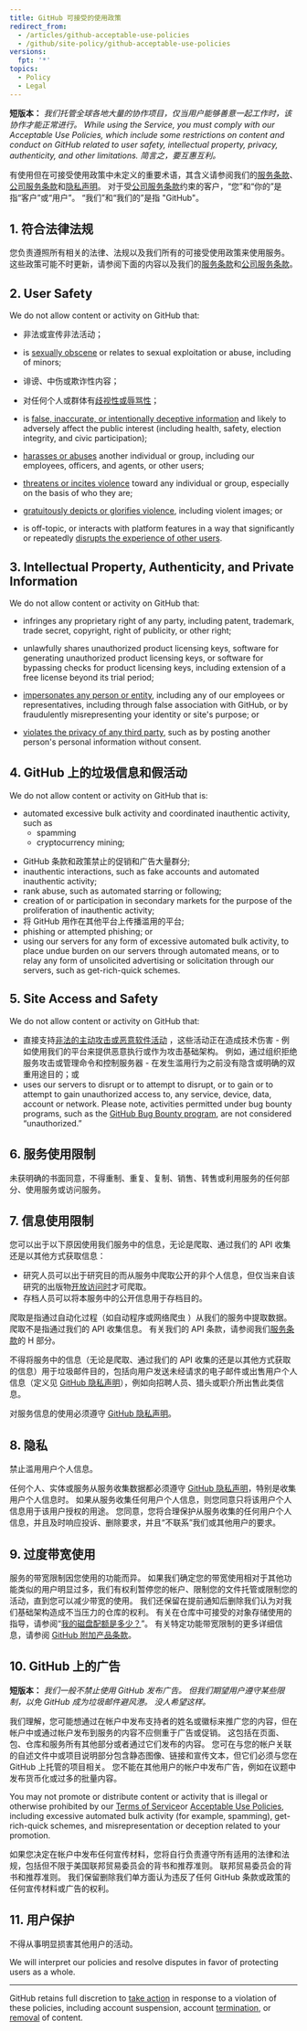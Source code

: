 ```yaml
---
title: GitHub 可接受的使用政策
redirect_from:
  - /articles/github-acceptable-use-policies
  - /github/site-policy/github-acceptable-use-policies
versions:
  fpt: '*'
topics:
  - Policy
  - Legal
---
```


**短版本：** _我们托管全球各地大量的协作项目，仅当用户能够善意一起工作时，该协作才能正常进行。 While using the Service, you must comply with our Acceptable Use Policies, which include some restrictions on content and conduct on GitHub related to user safety, intellectual property, privacy, authenticity, and other limitations. 简言之，要互惠互利。_

有使用但在可接受使用政策中未定义的重要术语，其含义请参阅我们的[服务条款](/articles/github-terms-of-service)、[公司服务条款](/articles/github-corporate-terms-of-service)和[隐私声明](/articles/github-privacy-statement)。 对于受[公司服务条款](/articles/github-corporate-terms-of-service)约束的客户，“您”和“你的”是指“客户”或“用户”。 “我们”和“我们的”是指 "GitHub"。

## 1. 符合法律法规
您负责遵照所有相关的法律、法规以及我们所有的可接受使用政策来使用服务。 这些政策可能不时更新，请参阅下面的内容以及我们的[服务条款](/articles/github-terms-of-service)和[公司服务条款](/articles/github-corporate-terms-of-service)。

## 2. User Safety
We do not allow content or activity on GitHub that:

- 非法或宣传非法活动；

- is [sexually obscene](/github/site-policy/github-sexually-obscene-content) or relates to sexual exploitation or abuse, including of minors;

- 诽谤、中伤或欺诈性内容；

- 对任何个人或群体有[歧视性或辱骂性](/github/site-policy/github-hate-speech-and-discrimination)；

- is [false, inaccurate, or intentionally deceptive information](/github/site-policy/github-misinformation-and-disinformation) and likely to adversely affect the public interest (including health, safety, election integrity, and civic participation);

- [harasses or abuses](/github/site-policy/github-bullying-and-harassment) another individual or group, including our employees, officers, and agents, or other users;

- [threatens or incites violence](/github/site-policy/github-threats-of-violence-and-gratuitously-violent-content) toward any individual or group, especially on the basis of who they are;

- [gratuitously depicts or glorifies violence](/github/site-policy/github-threats-of-violence-and-gratuitously-violent-content), including violent images; or

- is off-topic, or interacts with platform features in a way that significantly or repeatedly [disrupts the experience of other users](/github/site-policy/github-disrupting-the-experience-of-other-users).


## 3. Intellectual Property, Authenticity, and Private Information
We do not allow content or activity on GitHub that:

- infringes any proprietary right of any party, including patent, trademark, trade secret, copyright, right of publicity, or other right;

- unlawfully shares unauthorized product licensing keys, software for generating unauthorized product licensing keys, or software for bypassing checks for product licensing keys, including extension of a free license beyond its trial period;

- [impersonates any person or entity](/github/site-policy/github-impersonation), including any of our employees or representatives, including through false association with GitHub, or by fraudulently misrepresenting your identity or site's purpose; or

- [violates the privacy of any third party](/github/site-policy/github-doxxing-and-invasion-of-privacy), such as by posting another person's personal information without consent.

## 4. GitHub 上的垃圾信息和假活动
We do not allow content or activity on GitHub that is:
- automated excessive bulk activity and coordinated inauthentic activity, such as
   * spamming
   * cryptocurrency mining;
* GitHub 条款和政策禁止的促销和广告大量群分;
* inauthentic interactions, such as fake accounts and automated inauthentic activity;
* rank abuse, such as automated starring or following;
* creation of or participation in secondary markets for the purpose of the proliferation of inauthentic activity;
* 将 GitHub 用作在其他平台上传播滥用的平台;
* phishing or attempted phishing; or
* using our servers for any form of excessive automated bulk activity, to place undue burden on our servers through automated means, or to relay any form of unsolicited advertising or solicitation through our servers, such as get-rich-quick schemes.

## 5. Site Access and Safety
We do not allow content or activity on GitHub that:

- 直接支持[非法的主动攻击或恶意软件活动](/github/site-policy/github-active-malware-or-exploits) ，这些活动正在造成技术伤害 - 例如使用我们的平台来提供恶意执行或作为攻击基础架构。 例如，通过组织拒绝服务攻击或管理命令和控制服务器 - 在发生滥用行为之前没有隐含或明确的双重用途目的；或
- uses our servers to disrupt or to attempt to disrupt, or to gain or to attempt to gain unauthorized access to, any service, device, data, account or network. Please note, activities permitted under bug bounty programs, such as the [GitHub Bug Bounty program](https://bounty.github.com), are not considered “unauthorized.”


## 6. 服务使用限制
未获明确的书面同意，不得重制、重复、复制、销售、转售或利用服务的任何部分、使用服务或访问服务。

## 7. 信息使用限制
您可以出于以下原因使用我们服务中的信息，无论是爬取、通过我们的 API 收集还是以其他方式获取信息：

-  研究人员可以出于研究目的而从服务中爬取公开的非个人信息，但仅当来自该研究的出版物[开放访问时](https://en.wikipedia.org/wiki/Open_access)才可爬取。
-  存档人员可以将本服务中的公开信息用于存档目的。

爬取是指通过自动化过程（如自动程序或网络爬虫 ）从我们的服务中提取数据。 爬取不是指通过我们的 API 收集信息。 有关我们的 API 条款，请参阅我们[服务条款](/articles/github-terms-of-service#h-api-terms)的 H 部分。

不得将服务中的信息（无论是爬取、通过我们的 API 收集的还是以其他方式获取的信息）用于垃圾邮件目的，包括向用户发送未经请求的电子邮件或出售用户个人信息（定义见 [GitHub 隐私声明](/github/site-policy/github-privacy-statement)），例如向招聘人员、猎头或职介所出售此类信息。

对服务信息的使用必须遵守 [GitHub 隐私声明](/github/site-policy/github-privacy-statement)。

## 8. 隐私
禁止滥用用户个人信息。

任何个人、实体或服务从服务收集数据都必须遵守 [GitHub 隐私声明](/articles/github-privacy-statement)，特别是收集用户个人信息时。 如果从服务收集任何用户个人信息，则您同意只将该用户个人信息用于该用户授权的用途。 您同意，您将合理保护从服务收集的任何用户个人信息，并且及时响应投诉、删除要求，并且“不联系”我们或其他用户的要求。

## 9. 过度带宽使用
服务的带宽限制因您使用的功能而异。 如果我们确定您的带宽使用相对于其他功能类似的用户明显过多，我们有权利暂停您的帐户、限制您的文件托管或限制您的活动，直到您可以减少带宽的使用。 我们还保留在提前通知后删除我们认为对我们基础架构造成不当压力的仓库的权利。 有关在仓库中可接受的对象存储使用的指导，请参阅“[我的磁盘配额是多少？](/github/managing-large-files/what-is-my-disk-quota)”。 有关特定功能带宽限制的更多详细信息，请参阅 [GitHub 附加产品条款](/github/site-policy/github-additional-product-terms)。

## 10. GitHub 上的广告
**短版本：** *我们一般不禁止使用 GitHub 发布广告。 但我们期望用户遵守某些限制，以免 GitHub 成为垃圾邮件避风港。 没人希望这样。*

我们理解，您可能想通过在帐户中发布支持者的姓名或徽标来推广您的内容，但在帐户中或通过帐户发布到服务的内容不应侧重于广告或促销。 这包括在页面、包、仓库和服务所有其他部分或者通过它们发布的内容。 您可在与您的帐户关联的自述文件中或项目说明部分包含静态图像、链接和宣传文本，但它们必须与您在 GitHub 上托管的项目相关。 您不能在其他用户的帐户中发布广告，例如在议题中发布货币化或过多的批量内容。

You may not promote or distribute content or activity that is illegal or otherwise prohibited by our [Terms of Service](/github/site-policy/github-terms-of-service/)or [Acceptable Use Policies](/github/site-policy/github-acceptable-use-policies/), including excessive automated bulk activity (for example, spamming), get-rich-quick schemes, and misrepresentation or deception related to your promotion.

如果您决定在帐户中发布任何宣传材料，您将自行负责遵守所有适用的法律和法规，包括但不限于美国联邦贸易委员会的背书和推荐准则。 联邦贸易委员会的背书和推荐准则。 我们保留删除我们单方面认为违反了任何 GitHub 条款或政策的任何宣传材料或广告的权利。

## 11. 用户保护
不得从事明显损害其他用户的活动。

We will interpret our policies and resolve disputes in favor of protecting users as a whole.

---

GitHub retains full discretion to [take action](/github/site-policy/github-community-guidelines#what-happens-if-someone-violates-githubs-policies) in response to a violation of these policies, including account suspension, account [termination](/github/site-policy/github-terms-of-service#3-github-may-terminate), or [removal](/github/site-policy/github-terms-of-service#2-github-may-remove-content) of content.
